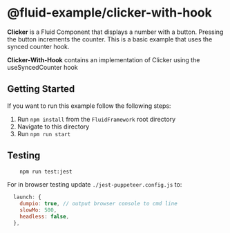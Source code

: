 # @fluid-example/clicker-with-hook

**Clicker** is a Fluid Component that displays a number with a button. Pressing the button
increments the counter. This is a basic example that uses the synced counter hook.

**Clicker-With-Hook** contains an implementation of Clicker using the useSyncedCounter hook

## Getting Started

If you want to run this example follow the following steps:

1. Run `npm install` from the `FluidFramework` root directory
2. Navigate to this directory
3. Run `npm run start`

## Testing

```bash
    npm run test:jest
```

For in browser testing update `./jest-puppeteer.config.js` to:

```javascript
  launch: {
    dumpio: true, // output browser console to cmd line
    slowMo: 500,
    headless: false,
  },
```
